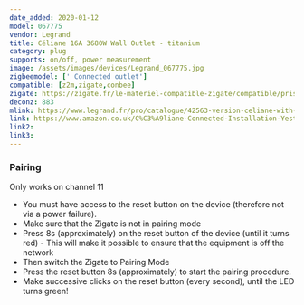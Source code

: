 ```yaml
---
date_added: 2020-01-12
model: 067775
vendor: Legrand
title: Céliane 16A 3680W Wall Outlet - titanium
category: plug
supports: on/off, power measurement
image: /assets/images/devices/Legrand_067775.jpg
zigbeemodel: [' Connected outlet']
compatible: [z2m,zigate,conbee]
zigate: https://zigate.fr/le-materiel-compatible-zigate/compatible/prisedecourantconnecteclianewithnetatmo16a3680w
deconz: 883
mlink: https://www.legrand.fr/pro/catalogue/42563-version-celiane-with-netatmo/prise-de-courant-connectee-celiane-with-netatmo-16a-3680w-connexion-par-bornes-automatiques-titane
link: https://www.amazon.co.uk/C%C3%A9liane-Connected-Installation-Yesterday-LEG67775/dp/B07G9Q6JQP
link2: 
link3: 
---
```

### Pairing
Only works on channel 11

- You must have access to the reset button on the device (therefore not via a power failure).
- Make sure that the Zigate is not in pairing mode
- Press 8s (approximately) on the reset button of the device (until it turns red) - This will make it possible to ensure that the equipment is off the network
- Then switch the Zigate to Pairing Mode
- Press the reset button 8s (approximately) to start the pairing procedure.
- Make successive clicks on the reset button (every second), until the LED turns green!